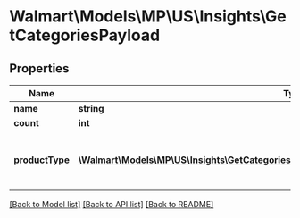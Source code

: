 # Walmart\Models\MP\US\Insights\GetCategoriesPayload

## Properties

Name | Type | Description | Notes
------------ | ------------- | ------------- | -------------
**name** | **string** |  | [optional]
**count** | **int** |  | [optional]
**productType** | [**\Walmart\Models\MP\US\Insights\GetCategoriesList200ResponsePayloadInnerProductTypeInner[]**](GetCategoriesList200ResponsePayloadInnerProductTypeInner.md) | productType is only applicable for categories | [optional]


[[Back to Model list]](./) [[Back to API list]](../../../../../README.md#supported-apis) [[Back to README]](../../../../../README.md)
